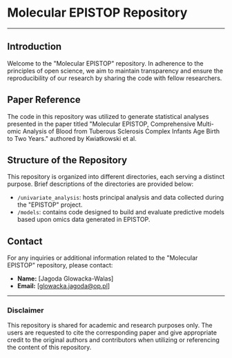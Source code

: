 # Molecular EPISTOP Repository

---

## Introduction

Welcome to the "Molecular EPISTOP" repository. In adherence to the principles of open science, we aim to maintain transparency and ensure the reproducibility of our research by sharing the code with fellow researchers.

## Paper Reference

The code in this repository was utilized to generate statistical analyses presented in the paper titled "Molecular EPISTOP, Comprehensive Multi-omic Analysis of Blood from Tuberous Sclerosis Complex Infants Age Birth to Two Years." authored by Kwiatkowski et al.

## Structure of the Repository

This repository is organized into different directories, each serving a distinct purpose. Brief descriptions of the directories are provided below:

- `/univariate_analysis`: hosts principal analysis and data collected during the "EPISTOP" project.
- `/models`: contains code designed to build and evaluate predictive models based upon omics data generated in EPISTOP.

## Contact

For any inquiries or additional information related to the "Molecular EPISTOP" repository, please contact:

- **Name:** [Jagoda Glowacka-Walas]
- **Email:** [glowacka.jagoda@op.pl]

---

### Disclaimer

This repository is shared for academic and research purposes only. The users are requested to cite the corresponding paper and give appropriate credit to the original authors and contributors when utilizing or referencing the content of this repository.
